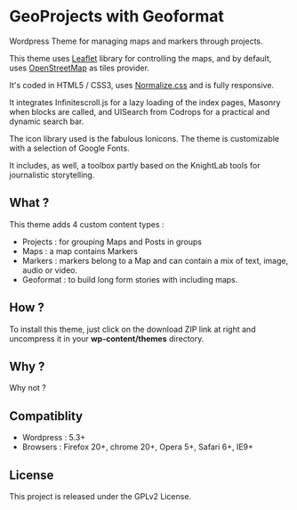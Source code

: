 GeoProjects with Geoformat
==========================

Wordpress Theme for managing maps and markers through projects.

This theme uses [Leaflet](http://leafletjs.com/) library for controlling the maps, and by default, uses [OpenStreetMap](http://www.openstreetmap.org) as tiles provider.

It's coded in HTML5 / CSS3, uses [Normalize.css](http://necolas.github.io/normalize.css/) and is fully responsive.

It integrates Infinitescroll.js for a lazy loading of the index pages, Masonry when blocks are called, and UISearch from Codrops for a practical and dynamic search bar.

The icon library used is the fabulous Ionicons. The theme is customizable with a selection of Google Fonts.

It includes, as well, a toolbox partly based on the KnightLab tools for journalistic storytelling.

## What ?
This theme adds 4 custom content types :
* Projects : for grouping Maps and Posts in groups
* Maps : a map contains Markers
* Markers : markers belong to a Map and can contain a mix of text, image, audio or video.
* Geoformat : to build long form stories with including maps.

## How ?
To install this theme, just click on the download ZIP link at right and uncompress it in your __wp-content/themes__ directory.

## Why ?
Why not ?

## Compatiblity
* Wordpress : 5.3+
* Browsers : Firefox 20+, chrome 20+, Opera 5+, Safari 6+, IE9+

## License
This project is released under the GPLv2 License.
